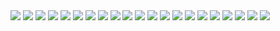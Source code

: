 <img src="../portfolio/Slide1.jpeg">

<img src="../portfolio/Slide2.jpeg">

<img src="../portfolio/Slide3.jpeg">

<img src="../portfolio/Slide4.jpeg">

<img src="../portfolio/Slide5.jpeg">

<img src="../portfolio/Slide6.jpeg">

<img src="../portfolio/Slide7.jpeg">

<img src="../portfolio/Slide8.jpeg">

<img src="../portfolio/Slide9.jpeg">

<img src="../portfolio/Slide10.jpeg">

<img src="../portfolio/Slide11.jpeg">

<img src="../portfolio/Slide12.jpeg">

<img src="../portfolio/Slide13.jpeg">

<img src="../portfolio/Slide14.jpeg">

<img src="../portfolio/Slide15.jpeg">

<img src="../portfolio/Slide16.jpeg">

<img src="../portfolio/Slide17.jpeg">

<img src="../portfolio/Slide18.jpeg">

<img src="../portfolio/Slide19.jpeg">

<img src="../portfolio/Slide20.jpeg">

<img src="../portfolio/Slide21.jpeg">



